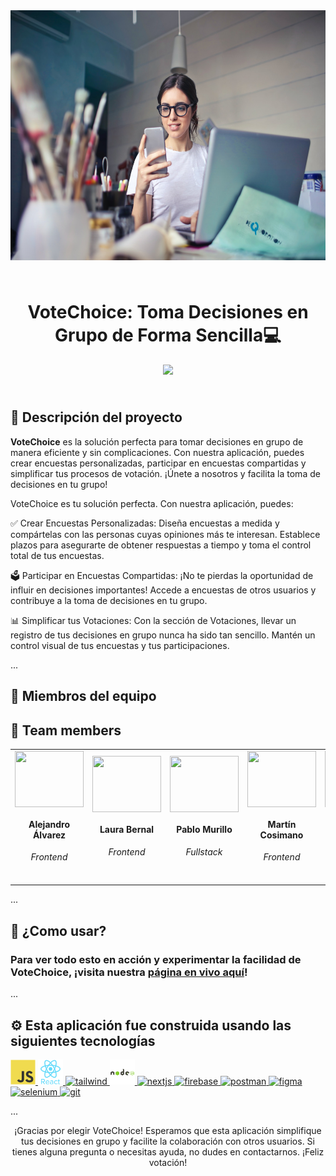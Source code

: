 <div align="center">
  <img width="900" height="400" style="margin-bottom: 1.5rem" src="public/Images/imgLogin.png" />
</div>


<div align="center">
  <h1>VoteChoice: Toma Decisiones en Grupo de Forma Sencilla💻</h1>
  <img width="150" style="margin-bottom: 1.5rem" src="public/Images/logoPanel.png" />
</div>




## 📕 Descripción del proyecto

<b>VoteChoice</b> es la solución perfecta para tomar decisiones en grupo de manera eficiente y sin complicaciones. Con nuestra aplicación, puedes crear encuestas personalizadas, participar en encuestas compartidas y simplificar tus procesos de votación. ¡Únete a nosotros y facilita la toma de decisiones en tu grupo!


VoteChoice es tu solución perfecta. Con nuestra aplicación, puedes:

✅ Crear Encuestas Personalizadas: Diseña encuestas a medida y compártelas con las personas cuyas opiniones más te interesan. Establece plazos para asegurarte de obtener respuestas a tiempo y toma el control total de tus encuestas.

🗳️ Participar en Encuestas Compartidas: ¡No te pierdas la oportunidad de influir en decisiones importantes! Accede a encuestas de otros usuarios y contribuye a la toma de decisiones en tu grupo.

📊 Simplificar tus Votaciones: Con la sección de Votaciones, llevar un registro de tus decisiones en grupo nunca ha sido tan sencillo. Mantén un control visual de tus encuestas y tus participaciones.



...



## 👷 Miembros del equipo


## 👷 Team members

<table>
  <tr>
    <td>
      <div align="center">
        <a href="https://www.linkedin.com/in/alejandro-alvarez-65030a240/" target="_blank" rel="author">
          <img width="110" height="90" src="https://res.cloudinary.com/dx5ndnahy/image/upload/v1695649987/votechoice/Ale_xteelt.jpg"/>
        </a>
        <h4 style="margin-top: 1rem;">Alejandro Álvarez</h4>
        <h6 style="margin-top: 1rem;">Frontend</h6>
      </div>
    </td>
    <td>
      <div align="center">
        <a href="https://www.linkedin.com/in/ingeniera-laura-bernal/" target="_blank" rel="author">
          <img width="110" height="90" src="https://res.cloudinary.com/dx5ndnahy/image/upload/v1695649988/votechoice/Laura_c5ovnu.jpg"/>
        </a>
        <h4 style="margin-top: 1rem;">Laura Bernal</h4>
        <h6 style="margin-top: 1rem;">Frontend</h6>
      </div>
    </td>
    <td>
      <div align="center">
        <a href="https://www.linkedin.com/in/pablo-nicolas-murillo/" target="_blank" rel="author">
          <img width="110" height="90" src="https://res.cloudinary.com/dx5ndnahy/image/upload/v1695649989/votechoice/Pablo_mitdie.jpg"/>
        </a>
        <h4 style="margin-top: 1rem;">Pablo Murillo</h4>
        <h6 style="margin-top: 1rem;">Fullstack</h6>
      </div>
    </td>
    <td>
      <div align="center">
        <a href="https://www.linkedin.com/in/martin-cosimano/" target="_blank" rel="author">
          <img width="110" height="90" src="https://res.cloudinary.com/dx5ndnahy/image/upload/v1695649989/votechoice/Martin_unm2zs.png"/>
        </a>
        <h4 style="margin-top: 1rem;">Martín Cosimano</h4>
        <h6 style="margin-top: 1rem;">Frontend</h6>
      </div>
    </td>
    <td>
      <div align="center">
        <a href="https://www.linkedin.com/in/candelariagonzalezdev/" target="_blank" rel="author">
          <img width="110" height="90" src="https://res.cloudinary.com/dx5ndnahy/image/upload/v1695649987/votechoice/Cande_ajodrk.jpg"/>
        </a>
        <h4 style="margin-top: 1rem;">Candelaria Gonzalez</h4>
        <h6 style="margin-top: 1rem;">Fullstack</h6>
      </div>
    </td>
    <td>
      <div align="center">
        <a href="https://www.linkedin.com/in/carla-m-toledo/" target="_blank" rel="author">
          <img width="110" height="90" src="https://res.cloudinary.com/dx5ndnahy/image/upload/v1695649988/votechoice/Carla_deiibj.jpg"/>
        </a>
        <h4 style="margin-top: 1rem;">Carla Toledo</h4>
        <h6 style="margin-top: 1rem;">Diseñador UX/UI</h6>
      </div>
    </td>
    <td>
      <div align="center">
        <a href="https://www.linkedin.com/in/orlemar-abreu/" target="_blank" rel="author">
          <img width="110" height="90" src="https://res.cloudinary.com/dx5ndnahy/image/upload/v1695649989/votechoice/Orle_bpvyo1.jpg"/>
        </a>
        <h4 style="margin-top: 1rem;">Orlemar Abreu</h4>
        <h6 style="margin-top: 1rem;">Tester</h6>
      </div>
    </td>
  </tr>
</table>




...



## 🚀 ¿Como usar?

<h3>Para ver todo esto en acción y experimentar la facilidad de VoteChoice, ¡visita nuestra <a href="https://nocountry-deploy.vercel.app/">página en vivo aquí</a>!</h3>



...



## ⚙️ Esta aplicación fue construida usando las siguientes tecnologías
<p align="left"> 
<a href="https://developer.mozilla.org/en-US/docs/Web/JavaScript" target="_blank" rel="noreferrer"> <img src="https://raw.githubusercontent.com/devicons/devicon/master/icons/javascript/javascript-original.svg" alt="javascript" width="40" height="40"/> </a><a href="https://reactjs.org/" target="_blank" rel="noreferrer"> <img src="https://raw.githubusercontent.com/devicons/devicon/master/icons/react/react-original-wordmark.svg" alt="react" width="40" height="40"/> </a><a href="https://tailwindcss.com/" target="_blank" rel="noreferrer"> <img src="https://www.vectorlogo.zone/logos/tailwindcss/tailwindcss-icon.svg" alt="tailwind" width="40" height="40"/> </a> <a href="https://nodejs.org" target="_blank" rel="noreferrer"> <img src="https://raw.githubusercontent.com/devicons/devicon/master/icons/nodejs/nodejs-original-wordmark.svg" alt="nodejs" width="40" height="40"/> </a> <a href="https://nextjs.org/" target="_blank" rel="noreferrer"> <img src="https://cdn.worldvectorlogo.com/logos/nextjs-2.svg" alt="nextjs" width="40" height="40"/> </a> <a href="https://firebase.google.com/" target="_blank" rel="noreferrer"> <img src="https://www.vectorlogo.zone/logos/firebase/firebase-icon.svg" alt="firebase" width="40" height="40"/> </a> <a href="https://postman.com" target="_blank" rel="noreferrer"> <img src="https://www.vectorlogo.zone/logos/getpostman/getpostman-icon.svg" alt="postman" width="40" height="40"/> </a><a href="https://www.figma.com/" target="_blank" rel="noreferrer"> <img src="https://www.vectorlogo.zone/logos/figma/figma-icon.svg" alt="figma" width="40" height="40"/> </a><a href="https://www.selenium.dev" target="_blank" rel="noreferrer"> <img src="https://raw.githubusercontent.com/detain/svg-logos/780f25886640cef088af994181646db2f6b1a3f8/svg/selenium-logo.svg" alt="selenium" width="40" height="40"/> </a> <a href="https://git-scm.com/" target="_blank" rel="noreferrer"> <img src="https://www.vectorlogo.zone/logos/git-scm/git-scm-icon.svg" alt="git" width="40" height="40"/> </a> </p>
 


...


<p align="center">¡Gracias por elegir VoteChoice! Esperamos que esta aplicación simplifique tus decisiones en grupo y facilite la colaboración con otros usuarios. Si tienes alguna pregunta o necesitas ayuda, no dudes en contactarnos. ¡Feliz votación!</p>
